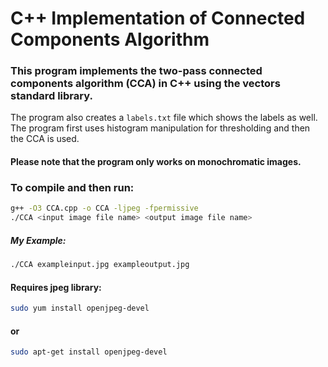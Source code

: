 # C++ Implementation of Connected Components Algorithm

### This program implements the two-pass connected components algorithm (CCA) in C++ using the vectors standard library.  
The program also creates a ```labels.txt``` file which shows the labels as well.  
The program first uses histogram manipulation for thresholding and then the CCA is used.
#### Please note that the program only works on monochromatic images.

### To compile and then run:

```bash
g++ -O3 CCA.cpp -o CCA -ljpeg -fpermissive
./CCA <input image file name> <output image file name>
```
##### My Example:

```bash
./CCA exampleinput.jpg exampleoutput.jpg
```

#### Requires jpeg library:
```bash
sudo yum install openjpeg-devel
```
#### or
```bash
sudo apt-get install openjpeg-devel
```

